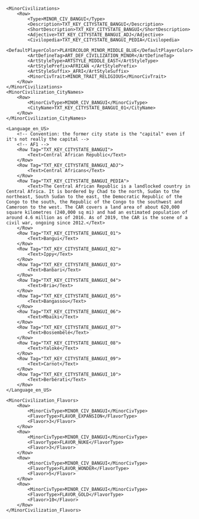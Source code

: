 	<MinorCivilizations>
		<Row>
			<Type>MINOR_CIV_BANGUI</Type>
			<Description>TXT_KEY_CITYSTATE_BANGUI</Description>
			<ShortDescription>TXT_KEY_CITYSTATE_BANGUI</ShortDescription>
			<Adjective>TXT_KEY_CITYSTATE_BANGUI_ADJ</Adjective>
			<Civilopedia>TXT_KEY_CITYSTATE_BANGUI_PEDIA</Civilopedia>
			<DefaultPlayerColor>PLAYERCOLOR_MINOR_MIDDLE_BLUE</DefaultPlayerColor>
			<ArtDefineTag>ART_DEF_CIVILIZATION_MINOR</ArtDefineTag>
			<ArtStyleType>ARTSTYLE_MIDDLE_EAST</ArtStyleType>
			<ArtStylePrefix>AFRICAN </ArtStylePrefix>
			<ArtStyleSuffix>_AFRI</ArtStyleSuffix>
			<MinorCivTrait>MINOR_TRAIT_RELIGIOUS</MinorCivTrait>
		</Row>
	</MinorCivilizations>
	<MinorCivilization_CityNames>
		<Row>
			<MinorCivType>MINOR_CIV_BANGUI</MinorCivType>
			<CityName>TXT_KEY_CITYSTATE_BANGUI_01</CityName>
		</Row>
	</MinorCivilization_CityNames> 

	<Language_en_US>
		<!-- Convention: the former city state is the "capital" even if it's not really the capital -->
		<!-- AF1 -->
		<Row Tag="TXT_KEY_CITYSTATE_BANGUI">
			<Text>Central African Republic</Text>
		</Row>
		<Row Tag="TXT_KEY_CITYSTATE_BANGUI_ADJ">
			<Text>Central Africans</Text>
		</Row>
		<Row Tag="TXT_KEY_CITYSTATE_BANGUI_PEDIA">
			<Text>The Central African Republic is a landlocked country in Central Africa. It is bordered by Chad to the north, Sudan to the northeast, South Sudan to the east, the Democratic Republic of the Congo to the south, the Republic of the Congo to the southwest and Cameroon to the west. The CAR covers a land area of about 620,000 square kilometres (240,000 sq mi) and had an estimated population of around 4.6 million as of 2016. As of 2019, the CAR is the scene of a civil war, ongoing since 2012.</Text>
		</Row>
		<Row Tag="TXT_KEY_CITYSTATE_BANGUI_01">
			<Text>Bangui</Text>
		</Row>
		<Row Tag="TXT_KEY_CITYSTATE_BANGUI_02">
			<Text>Ippy</Text>
		</Row>
		<Row Tag="TXT_KEY_CITYSTATE_BANGUI_03">
			<Text>Banbari</Text>
		</Row>
		<Row Tag="TXT_KEY_CITYSTATE_BANGUI_04">
			<Text>Bria</Text>
		</Row>
		<Row Tag="TXT_KEY_CITYSTATE_BANGUI_05">
			<Text>Bangassou</Text>
		</Row>
		<Row Tag="TXT_KEY_CITYSTATE_BANGUI_06">
			<Text>Mbaiki</Text>
		</Row>
		<Row Tag="TXT_KEY_CITYSTATE_BANGUI_07">
			<Text>Bossembélé</Text>
		</Row>
		<Row Tag="TXT_KEY_CITYSTATE_BANGUI_08">
			<Text>Yaloké</Text>
		</Row>
		<Row Tag="TXT_KEY_CITYSTATE_BANGUI_09">
			<Text>Carnot</Text>
		</Row>
		<Row Tag="TXT_KEY_CITYSTATE_BANGUI_10">
			<Text>Berbérati</Text>
		</Row>
	</Language_en_US>

	<MinorCivilization_Flavors>
		<Row>
			<MinorCivType>MINOR_CIV_BANGUI</MinorCivType>
			<FlavorType>FLAVOR_EXPANSION</FlavorType>
			<Flavor>3</Flavor>
		</Row>
		<Row>
			<MinorCivType>MINOR_CIV_BANGUI</MinorCivType>
			<FlavorType>FLAVOR_NUKE</FlavorType>
			<Flavor>3</Flavor>
		</Row>
		<Row>
			<MinorCivType>MINOR_CIV_BANGUI</MinorCivType>
			<FlavorType>FLAVOR_WONDER</FlavorType>
			<Flavor>5</Flavor>
		</Row>
		<Row>
			<MinorCivType>MINOR_CIV_BANGUI</MinorCivType>
			<FlavorType>FLAVOR_GOLD</FlavorType>
			<Flavor>10</Flavor>
		</Row>
	</MinorCivilization_Flavors>
